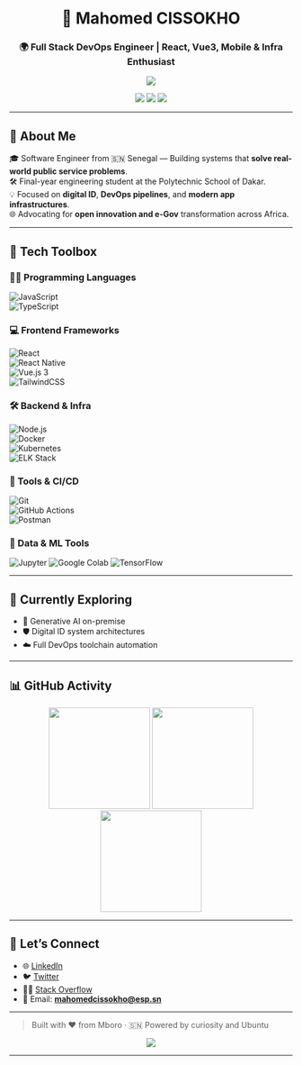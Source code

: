 <h1 align="center">🧠 Mahomed CISSOKHO</h1>
<h3 align="center">🌍 Full Stack DevOps Engineer | React, Vue3, Mobile & Infra Enthusiast</h3>

<p align="center">
  <img src="https://readme-typing-svg.herokuapp.com?font=Fira+Code&duration=3000&pause=1000&color=38BDF8&center=true&vCenter=true&width=435&lines=Crafting+Digital+Solutions+for+Africa;Cloud-Native+Apps+%7C+DevOps+%7C+Mobile+Excellence;Generative+AI+%2B+Digital+ID+Transformation" />
</p>

<p align="center">
  <a href="https://github.com/mahomedcissokho"><img src="https://img.shields.io/github/followers/mahomedcissokho?label=Followers&style=flat-square&logo=github" /></a>
  <a href="https://twitter.com/from_nasa_city"><img src="https://img.shields.io/twitter/follow/from_nasa_city?style=flat-square&logo=twitter&color=1DA1F2" /></a>
  <a href="https://www.linkedin.com/in/mahomed-cissokho"><img src="https://img.shields.io/badge/LinkedIn-blue?style=flat-square&logo=linkedin" /></a>
</p>

---

## 🚀 About Me

🎓 Software Engineer from 🇸🇳 Senegal — Building systems that **solve real-world public service problems**.  
🛠 Final-year engineering student at the Polytechnic School of Dakar.  
💡 Focused on **digital ID**, **DevOps pipelines**, and **modern app infrastructures**.  
🌐 Advocating for **open innovation and e-Gov** transformation across Africa.

---

## 🔧 Tech Toolbox

### 🧑‍💻 Programming Languages  
![JavaScript](https://img.shields.io/badge/JavaScript-161B22?style=for-the-badge&logo=javascript&logoColor=F7DF1E)  
![TypeScript](https://img.shields.io/badge/TypeScript-161B22?style=for-the-badge&logo=typescript&logoColor=3178C6)

### 💻 Frontend Frameworks  
![React](https://img.shields.io/badge/React-161B22?style=for-the-badge&logo=react&logoColor=61DAFB)  
![React Native](https://img.shields.io/badge/React_Native-161B22?style=for-the-badge&logo=react&logoColor=61DAFB)  
![Vue.js 3](https://img.shields.io/badge/Vue_3-161B22?style=for-the-badge&logo=vue.js&logoColor=4FC08D)  
![TailwindCSS](https://img.shields.io/badge/TailwindCSS-161B22?style=for-the-badge&logo=tailwind-css&logoColor=38BDF8)

### 🛠️ Backend & Infra  
![Node.js](https://img.shields.io/badge/Node.js-161B22?style=for-the-badge&logo=node.js&logoColor=339933)  
![Docker](https://img.shields.io/badge/Docker-161B22?style=for-the-badge&logo=docker&logoColor=2496ED)  
![Kubernetes](https://img.shields.io/badge/Kubernetes-161B22?style=for-the-badge&logo=kubernetes&logoColor=326CE5)  
![ELK Stack](https://img.shields.io/badge/ELK-161B22?style=for-the-badge&logo=elastic&logoColor=005571)

### 🧰 Tools & CI/CD  
![Git](https://img.shields.io/badge/Git-161B22?style=for-the-badge&logo=git&logoColor=F05032)  
![GitHub Actions](https://img.shields.io/badge/GitHub_Actions-161B22?style=for-the-badge&logo=github-actions&logoColor=2088FF)  
![Postman](https://img.shields.io/badge/Postman-161B22?style=for-the-badge&logo=postman&logoColor=FF6C37)
### 🧪 Data & ML Tools
![Jupyter](https://img.shields.io/badge/Jupyter_Notebook-F37626?style=for-the-badge&logo=jupyter&logoColor=white)
![Google Colab](https://img.shields.io/badge/Google_Colab-F9AB00?style=for-the-badge&logo=googlecolab&logoColor=white)
![TensorFlow](https://img.shields.io/badge/TensorFlow-FF6F00?style=for-the-badge&logo=tensorflow&logoColor=white)

---

## 🌱 Currently Exploring

- 🤖 Generative AI on-premise
- 🛡 Digital ID system architectures
- ☁️ Full DevOps toolchain automation

---

## 📊 GitHub Activity

<div align="center">
  <img height="180em" src="https://github-readme-stats.vercel.app/api?username=mahomedcissokho&show_icons=true&theme=github_dark&hide_border=true&bg_color=00000000" />
  <img height="180em" src="https://github-readme-streak-stats.herokuapp.com/?user=mahomedcissokho&theme=github-dark-blue&hide_border=true&background=00000000" />
  <img height="180em" src="https://github-readme-stats.vercel.app/api/top-langs/?username=mahomedcissokho&layout=compact&theme=github_dark&hide_border=true&bg_color=00000000" />
</div>

---

## 🤝 Let’s Connect

- 🌐 [LinkedIn](https://www.linkedin.com/in/mahomed-cissokho)
- 🐦 [Twitter](https://twitter.com/from_nasa_city)
- 🧑‍💻 [Stack Overflow](https://stackoverflow.com/users/dev_sn)
- 📧 Email: **mahomedcissokho@esp.sn**

---

> Built with ❤️ from Mboro · 🇸🇳 Powered by curiosity and Ubuntu

<p align="center">
  <img src="https://github-profile-trophy.vercel.app/?username=mahomedcissokho&theme=matrix&margin-w=15&margin-h=15&no-frame=true" />
</p>

---
